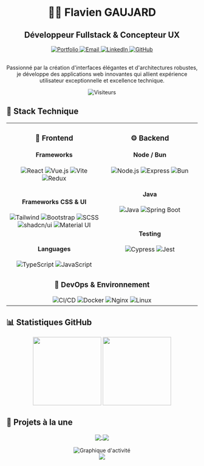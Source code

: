# <div align="center">👨‍💻 Flavien GAUJARD</div>
<div align="center"><h2>Développeur Fullstack & Concepteur UX</h2></div>

<div align="center">
  <a href="https://www.flavien-gaujard.fr" target="_blank">
    <img src="https://img.shields.io/badge/Portfolio-1a2b3c?style=for-the-badge&logo=safari&logoColor=white" alt="Portfolio" />
  </a>
  <a href="mailto:contact@flavien-gaujard.fr">
    <img src="https://img.shields.io/badge/Email-D14836?style=for-the-badge&logo=gmail&logoColor=white" alt="Email" />
  </a>
  <a href="https://linkedin.com/in/flavien-gaujard">
    <img src="https://img.shields.io/badge/LinkedIn-0077B5?style=for-the-badge&logo=linkedin&logoColor=white" alt="LinkedIn" />
  </a>
  <a href="https://github.com/fgaujard">
    <img src="https://img.shields.io/badge/GitHub-100000?style=for-the-badge&logo=github&logoColor=white" alt="GitHub" />
  </a>
</div>

<br/>

<div align="center">
  <p>Passionné par la création d'interfaces élégantes et d'architectures robustes, je développe des applications web innovantes qui allient expérience utilisateur exceptionnelle et excellence technique.</p>
</div>

<div align="center">
  
  ![Visiteurs](https://komarev.com/ghpvc/?username=fgaujard&style=flat-square&color=blueviolet)
  
</div>

## 🚀 Stack Technique

<table align="center">
  <tr>
    <td valign="top" width="50%">
      <h3 align="center">📱 Frontend</h3>
      <div align="center">
        <h4>Frameworks</h4>
        <img src="https://img.shields.io/badge/React-61DAFB?style=for-the-badge&logo=react&logoColor=black" alt="React" />
        <img src="https://img.shields.io/badge/Vue.js-4FC08D?style=for-the-badge&logo=vue.js&logoColor=white" alt="Vue.js" />
        <img src="https://img.shields.io/badge/Vite-646CFF?style=for-the-badge&logo=vite&logoColor=white" alt="Vite" />
        <img src="https://img.shields.io/badge/Redux-764ABC?style=for-the-badge&logo=redux&logoColor=white" alt="Redux" />
        <br/><br/>
        <h4>Frameworks CSS & UI</h4>
        <img src="https://img.shields.io/badge/Tailwind-38B2AC?style=for-the-badge&logo=tailwind-css&logoColor=white" alt="Tailwind" />
        <img src="https://img.shields.io/badge/Bootstrap-7952B3?style=for-the-badge&logo=bootstrap&logoColor=white" alt="Bootstrap" />
        <img src="https://img.shields.io/badge/SCSS-CC6699?style=for-the-badge&logo=sass&logoColor=white" alt="SCSS" />
        <img src="https://img.shields.io/badge/shadcn/ui-000000?style=for-the-badge&logo=shadcnui&logoColor=white" alt="shadcn/ui" />
        <img src="https://img.shields.io/badge/Material_UI-0081CB?style=for-the-badge&logo=material-ui&logoColor=white" alt="Material UI" />
        <br/><br/>
        <h4>Languages</h4>
        <img src="https://img.shields.io/badge/TypeScript-3178C6?style=for-the-badge&logo=typescript&logoColor=white" alt="TypeScript" />
        <img src="https://img.shields.io/badge/JavaScript-F7DF1E?style=for-the-badge&logo=javascript&logoColor=black" alt="JavaScript" />
      </div>
    </td>
    <td valign="top" width="50%">
      <h3 align="center">⚙️ Backend</h3>
      <div align="center">
        <h4>Node / Bun</h4>
        <img src="https://img.shields.io/badge/Node.js-339933?style=for-the-badge&logo=node.js&logoColor=white" alt="Node.js" />
        <img src="https://img.shields.io/badge/Express-000000?style=for-the-badge&logo=express&logoColor=white" alt="Express" />
        <img src="https://img.shields.io/badge/Bun-000000?style=for-the-badge&logo=bun&logoColor=white" alt="Bun" />
        <br/><br/>
        <h4>Java</h4>
        <img src="https://img.shields.io/badge/Java-ED8B00?style=for-the-badge&logo=openjdk&logoColor=white" alt="Java" />
        <img src="https://img.shields.io/badge/Spring_Boot-6DB33F?style=for-the-badge&logo=spring-boot&logoColor=white" alt="Spring Boot" />
        <br/><br/>
        <h4>Testing</h4>
        <img src="https://img.shields.io/badge/Cypress-17202C?style=for-the-badge&logo=cypress&logoColor=white" alt="Cypress" />
        <img src="https://img.shields.io/badge/Jest-C21325?style=for-the-badge&logo=jest&logoColor=white" alt="Jest" />
      </div>
    </td>
  </tr>
  <tr>
    <td colspan="2">
      <h3 align="center">🔄 DevOps & Environnement</h3>
      <div align="center">
        <img src="https://img.shields.io/badge/CI/CD-2088FF?style=for-the-badge&logo=github-actions&logoColor=white" alt="CI/CD" />
        <img src="https://img.shields.io/badge/Docker-2496ED?style=for-the-badge&logo=docker&logoColor=white" alt="Docker" />
        <img src="https://img.shields.io/badge/Nginx-009639?style=for-the-badge&logo=nginx&logoColor=white" alt="Nginx" />
        <img src="https://img.shields.io/badge/Linux-FCC624?style=for-the-badge&logo=linux&logoColor=black" alt="Linux" />
      </div>
    </td>
  </tr>
</table>

## 📊 Statistiques GitHub

<div align="center">
  <img height="180em" src="https://github-readme-stats.vercel.app/api?username=fgaujard&show_icons=true&theme=tokyonight&include_all_commits=true&count_private=true" />
  <img height="180em" src="https://github-readme-stats.vercel.app/api/top-langs/?username=fgaujard&layout=compact&theme=tokyonight" />
</div>

## 🎯 Projets à la une

<div align="center">
  <a href="https://github.com/fgaujard/project-name">
    <img align="center" src="https://github-readme-stats.vercel.app/api/pin/?username=fgaujard&repo=project-name&theme=tokyonight" />
  </a>
  <a href="https://github.com/fgaujard/another-project">
    <img align="center" src="https://github-readme-stats.vercel.app/api/pin/?username=fgaujard&repo=another-project&theme=tokyonight" />
  </a>
</div>

<!-- Graphique d'activité -->
<div align="center">
  <br />
  <img src="https://github-readme-activity-graph.vercel.app/graph?username=fgaujard&theme=react-dark&hide_border=true" alt="Graphique d'activité" />
</div>

<div align="center">
  <img src="https://capsule-render.vercel.app/api?type=waving&color=gradient&height=100&section=footer&text=Merci%20de%20votre%20visite&fontSize=24&fontAlignY=80" />
</div>
